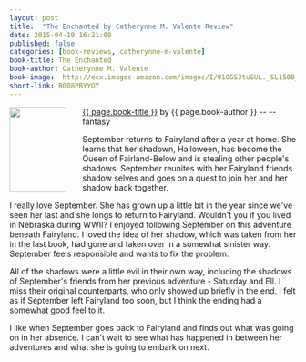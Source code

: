 ```yaml
---
layout: post
title:  "The Enchanted by Catherynne M. Valente Review"
date: 2015-04-10 16:21:00
published: false
categories: [book-reviews, catherynne-m-valente]
book-title: The Enchanted
book-author: Catherynne M. Valente
book-image:  http://ecx.images-amazon.com/images/I/91OGS3tuSUL._SL1500_.jpg
short-link: B008PBYYOY
---
```


<img src="{{ page.book-image }}" align="left" style="width:100%; height:100%; max-width:100px; max-height:150px; padding-right:25px;" />
<a href="http://amzn.com/{{ page.short-link }}" target="_blank"> {{ page.book-title }}</a> by {{ page.book-author }} -- <i class="fa fa-star"></i><i class="fa fa-star"></i><i class="fa fa-star"></i><i class="fa fa-star"></i><i class="fa fa-star-o"></i>  -- <i class="fa fa-magic"></i> fantasy

September returns to Fairyland after a year at home. She learns that her shadown, Halloween, has become the Queen of Fairland-Below and is stealing other people's shadows. September reunites with her Fairyland friends shadow selves and goes on a quest to join her and her shadow back together.
<!--more-->

I really love September. She has grown up a little bit in the year since we've seen her last and she longs to return to Fairyland. Wouldn't you if you lived in Nebraska during WWII? I enjoyed following September on this adventure beneath Fairyland. I loved the idea of her shadow, which was taken from her in the last book, had gone and taken over in a somewhat sinister way. September feels responsible and wants to fix the problem.

All of the shadows were a little evil in their own way, including the shadows of September's friends from her previous adventure - Saturday and Ell. I miss their original counterparts, who only showed up briefly in the end. I felt as if September left Fairyland too soon, but I think the ending had a somewhat good feel to it.

I like when September goes back to Fairyland and finds out what was going on in her absence. I can't wait to see what has happened in between her adventures and what she is going to embark on next.